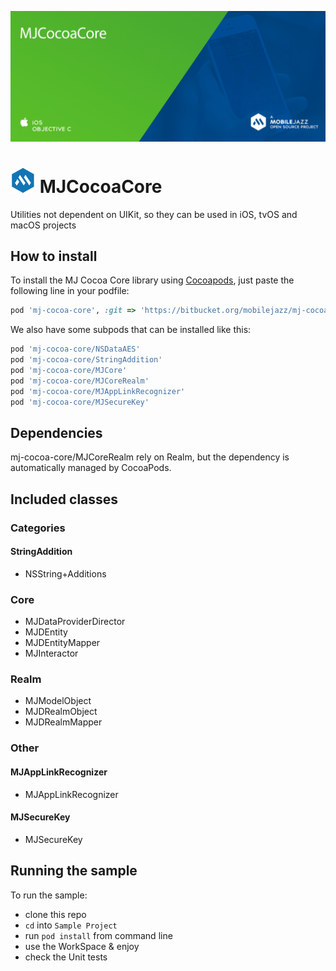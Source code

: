 ![MJCocoaCore](https://raw.githubusercontent.com/mobilejazz/metadata/master/images/banners/mobile-jazz-mjcocoacore.png)

# ![Mobile Jazz Badge](https://raw.githubusercontent.com/mobilejazz/metadata/master/images/icons/mj-40x40.png) MJCocoaCore

Utilities not dependent on UIKit, so they can be used in iOS, tvOS and macOS projects


## How to install


To install the MJ Cocoa Core library using [Cocoapods](https://cocoapods.org/), just paste the following line in your podfile:
```ruby
pod 'mj-cocoa-core', :git => 'https://bitbucket.org/mobilejazz/mj-cocoa-core.git', :tag => '1.0.0'
```

We also have some subpods that can be installed like this:
```ruby
pod 'mj-cocoa-core/NSDataAES'
pod 'mj-cocoa-core/StringAddition'
pod 'mj-cocoa-core/MJCore'
pod 'mj-cocoa-core/MJCoreRealm'
pod 'mj-cocoa-core/MJAppLinkRecognizer'
pod 'mj-cocoa-core/MJSecureKey'
```

## Dependencies

mj-cocoa-core/MJCoreRealm rely on Realm, but the dependency is automatically managed by CocoaPods.

## Included classes
### Categories

#### StringAddition

- NSString+Additions

### Core
- MJDataProviderDirector
- MJDEntity
- MJDEntityMapper
- MJInteractor

### Realm
- MJModelObject
- MJDRealmObject
- MJDRealmMapper

### Other
#### MJAppLinkRecognizer
- MJAppLinkRecognizer

#### MJSecureKey

- MJSecureKey

## Running the sample

To run the sample:

- clone this repo
- `cd` into `Sample Project`
- run `pod install` from command line
- use the WorkSpace & enjoy
- check the Unit tests 